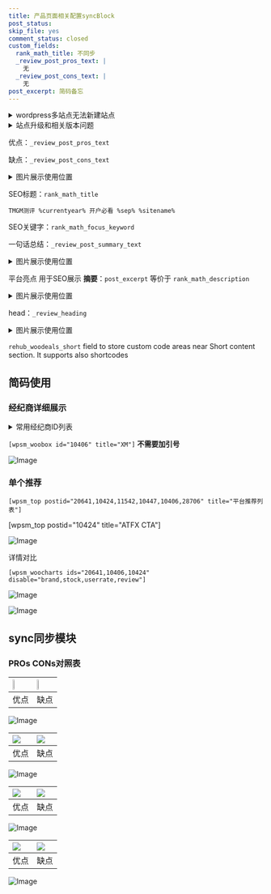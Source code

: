 ```yaml
---
title: 产品页面相关配置syncBlock
post_status: 
skip_file: yes
comment_status: closed
custom_fields:
  rank_math_title: 不同步
  _review_post_pros_text: |
    无
  _review_post_cons_text: |
    无
post_excerpt: 简码备忘
---
```

<details><summary>wordpress多站点无法新建站点</summary>

<li>和报错需要清理cookies一样的原因</li>
<li>wp-config.php里面<code>define( 'SUBDOMAIN_INSTALL', false );//子域名安装</code></li>
<li>新建子站点是用<code>define( 'SUBDOMAIN_INSTALL', true);//子域名安装</code> 完成以后，改成<code>false</code></li>
</details>

<details><summary>站点升级和相关版本问题</summary>

<p>wordpress：5.9.9
woocommerce：7.5.1
出现问题的地方：主题选项里面>><strong>Product layout >>compact style</strong></p>
<p>如何出现没有用过的字段 导致无法保存。先导出配置 然后进行修改，后面再次恢复即可。</p>
<p>出现部分字段无法显示时，需要返回默认布局后，对产品进行保存就好了。</p>
<p></p>
</details>

优点：`_review_post_pros_text`

缺点：`_review_post_cons_text`

<details><summary>图片展示使用位置</summary>

<img src="https://prod-files-secure.s3.us-west-2.amazonaws.com/39ed1227-6d7d-4570-be36-9ccd4a2c4241/f51d3d83-55d4-4bdf-9604-f37ec77ab556/Untitled.png?X-Amz-Algorithm=AWS4-HMAC-SHA256&X-Amz-Content-Sha256=UNSIGNED-PAYLOAD&X-Amz-Credential=ASIAZI2LB46626OGDQW7%2F20250820%2Fus-west-2%2Fs3%2Faws4_request&X-Amz-Date=20250820T105517Z&X-Amz-Expires=3600&X-Amz-Security-Token=IQoJb3JpZ2luX2VjEIr%2F%2F%2F%2F%2F%2F%2F%2F%2F%2FwEaCXVzLXdlc3QtMiJHMEUCIFFMqRhD2RCoeLJ09KE2HAARxShdRnPe9cJC9ShTWsdFAiEA6BThlNLYgvOneL9kiVR0rcCj5j63Q%2B7Kylz8JCKQJeAqiAQI0%2F%2F%2F%2F%2F%2F%2F%2F%2F%2F%2FARAAGgw2Mzc0MjMxODM4MDUiDMId2qc%2BG%2F%2BCIlWXZyrcA04XAGX4izwt6gSVtpAzmd3wZY743%2BnbldQiubugrN2ZF99vH2N3FNp3IcaSqlIZFSXdgZX1HJhVErXY%2FsfNLaty%2BGxz3uEKnKKrXxVzUCEMfMS7hXLZ4ncGRBv4GBpKoSoyKtmCXv%2FVZ2hKWdb%2BsNEqppgBHZrH3BCDyF9TNRRtaf06xk6TpeN82nEuoLerjtKrVtGjf3f7Zj2Feo3mnB%2FcynIES6rWhLDRFaqaHNSqkE2%2FgSyBVa6tYv52PjAKKQw1Sa3Jp%2FEnthQFUMvvnDu4JXNBiTqQfviiBkJ8OGrefc1UXtySRYSYVue5FnF%2Ff2cMv%2FZLJLXn%2FQQlVm%2FLTyY0E0JGOKCd8SF8UkvSY288P0pD4VtNEaJ7ke72F%2BQdr6pUVYiCptnJlorwlJdyLHDcHVCvt9lzdkUYLjcF4egQAY%2BnyPLgqe2pADS%2BGz36sHe8EwzF2pbjyu%2FNooKshkZWumOdiDVq4RJmFHJifPo6N6ueGzw%2FqZ5fIU9d3OLf75NAloWbYd2QrMois8Voitpzgd5QB%2BIwmrfY6wdHHQ6EtIKxJfzqnBm4vIbA21zGULG%2FkxM69nrGW2d9717qIpBYAOrRYuCCeni9QB%2FGdq7Q6uF4tK%2FFDTd6JQOZMKawlsUGOqUB3zwbfo%2BCiNlymZaTb88mPbyH3vJEtaV6XmG8UU7l1D2irKzZtBbqhj1eq1sMeIdcaKS8wgGDXw%2BeGSmVJoRxU%2FHlYcbK2PZchr4tr8TgrOzN%2BRM7m1ZcIqQe88CCrrwhs9lB5w%2BMCsUCDkkKqoCPENDOVMh1gi2zecXN0KgCQGoAhFQzlApesIF0smtaNj8SEn8CFVoUOg9IaE0sagM6yIYpoDxd&X-Amz-Signature=cc9d6035454fba11857bac26c0e814c160f83f4c9b31f962e88d49fd3d82d7fc&X-Amz-SignedHeaders=host&x-amz-checksum-mode=ENABLED&x-id=GetObject" alt="Image">
</details>

SEO标题：`rank_math_title`

`TMGM测评 %currentyear% 开户必看 %sep% %sitename%`

SEO关键字：`rank_math_focus_keyword`

一句话总结：`_review_post_summary_text`

<details><summary>图片展示使用位置</summary>

<img src="https://prod-files-secure.s3.us-west-2.amazonaws.com/39ed1227-6d7d-4570-be36-9ccd4a2c4241/4b96a922-296c-4f4e-8630-d1c870cbce01/Untitled.png?X-Amz-Algorithm=AWS4-HMAC-SHA256&X-Amz-Content-Sha256=UNSIGNED-PAYLOAD&X-Amz-Credential=ASIAZI2LB466VH7GU3J4%2F20250820%2Fus-west-2%2Fs3%2Faws4_request&X-Amz-Date=20250820T105518Z&X-Amz-Expires=3600&X-Amz-Security-Token=IQoJb3JpZ2luX2VjEIr%2F%2F%2F%2F%2F%2F%2F%2F%2F%2FwEaCXVzLXdlc3QtMiJHMEUCIQC9yXJIBUn5T%2BBaKl0F%2BPdoQHA3y1UcnH3JKTlE%2BxB53AIgF6xCb9qiLVrUn3hjipx8fUSh%2B6JiEYkpPOfINaQZVR4qiAQI0%2F%2F%2F%2F%2F%2F%2F%2F%2F%2F%2FARAAGgw2Mzc0MjMxODM4MDUiDM8jPFuvgfu5iVHpCircA8EPG0tPbUMwuKW2oJGzy3XT4iYrlzDuo5kLLcm71FNI3VlkxS315SEWfNDm96METYNI%2BAA%2Fn5iW19Kqf7bteqa9q0mTSu2MErFKe9pXPsKGxIPHADbc4OxCA9QSdsnXNGIH0oQV0FSPb6ot2ir%2BVzyW%2FDRLWfX8su1GSyGm38Qi8B1tHulkBWZeaHoVPBcyFeeUgF0OrtOKWX2FOZ49bVN3VizQFpNy4kpkK%2FDS1rQaYLsT%2BF1%2FGg5dHwDxy2apC2FAjI6c0RdiVuPaO%2BVGgbLGjU0ovyGyqJWGBlSBl20QfGXnXn%2F5y3Xy4ORHmqtum2ZKf9Q9etWiJhakwyyl8k7rkywIip54WzbBOi8cwmbWJLt6fJ3qJwK9jy2dXZFHB4BAqJ8VRWvDt8F1%2F%2FaaubDy6uDc9GOUXBHV6fo5aC%2BZ6qsccjvvJ2tuyFX%2FCEWC9uGAvumrIUO%2BnQk6TsUXQVWL9%2FfZ4Qrh7M9%2Fai7FGgsEODudmqGtHmP63hqT4tFVP5Jox0CE77SZ%2FbyH2r2jx6ic%2BrO52b7awliTbHpFUIGZgBk4lOlsMWqJO49r%2BEGhVTu%2Fb5CkrFzN9cajyrTInVYl2eULzoxJBJ3k3PSYa%2FCRw%2BU%2F2LizI7QeDyMAMJywlsUGOqUBrweSXXo9Q6OQp7daQI2aCaSJ0smfqzYnZI1yEzVlDO8JOnx5dWxKxYrpAQNJSp7fLTTnBw7S5VipR3yFnBa3%2FwaQ%2FvF1jpsk2%2ByDSWt2DoxsiRxFWsdCxH3q8qOUlOPhh3gs8hXhFJlIjlFmkDWCpzkO%2FkcXcl0nx6LwziB5WYZqrExX5C54%2Bq8hffEZ3RJREPMAM6%2Ftc8ar2lMheTT3xdbfn6uR&X-Amz-Signature=392aa1eb0cfe401bdfa0c206853ba662aff75e984f7cb540b8147af2eeb3821e&X-Amz-SignedHeaders=host&x-amz-checksum-mode=ENABLED&x-id=GetObject" alt="Image">
</details>

平台亮点 用于SEO展示 **摘要**：`post_excerpt`  等价于 `rank_math_description`

<details><summary>图片展示使用位置</summary>

<img src="https://prod-files-secure.s3.us-west-2.amazonaws.com/39ed1227-6d7d-4570-be36-9ccd4a2c4241/1ee11f63-b60a-4dfe-a7a7-d58ff23b5d88/Untitled.png?X-Amz-Algorithm=AWS4-HMAC-SHA256&X-Amz-Content-Sha256=UNSIGNED-PAYLOAD&X-Amz-Credential=ASIAZI2LB46672QF7DGT%2F20250820%2Fus-west-2%2Fs3%2Faws4_request&X-Amz-Date=20250820T105522Z&X-Amz-Expires=3600&X-Amz-Security-Token=IQoJb3JpZ2luX2VjEIr%2F%2F%2F%2F%2F%2F%2F%2F%2F%2FwEaCXVzLXdlc3QtMiJHMEUCIQDvlNJcQkpzVC1jerAYcYrN9mv14rkttCRfxpRVqpK9DgIgT9SDFNuZTHKzb8J5AFlLrGjBZ8SjXWkv2cyT09Mi6C4qiAQI0%2F%2F%2F%2F%2F%2F%2F%2F%2F%2F%2FARAAGgw2Mzc0MjMxODM4MDUiDAAnaUaE0rD8fPyCmyrcAwTtTlxVMSBPDoaH3qMn3avzYrPr2SCriYslX2N90g66lXhTI0Nq%2B8JbnlhyWhHoCt94meZp%2BT5mPD6rdOW2YdrHbq4ZYCm%2FmXzWGo5%2BKOv09e%2FMr33r20vnrIOM9TD1qTw63TXJyE0AahqE%2BEtC7RZhcwbXKyaCMJHhEcz%2BcJqyr%2BM4ia75Wd3lsVZ8cYgvKeFJ0kC2h2VRfer9RBboQANMw7iQ3QVuwX%2FY5xJ0SkMKTw8I8UPhZhGypvpZ10%2FdsjModb0BkPW63RFMstXGUyVUTHlpw68WvV9wlwOUU7Yi%2FCJqzHH91nUSagd2SUFGUbQSZYH6WtRQBRSiRbUIKmTRMZ3nBn%2FaWt1fvEs9D7W87EeZ3xPsHUfIMxHrMA5Z%2B%2BeIhw2CAz7op53tPlkVLsncE34c4UsZfHYe6lA0mEbhFgC0SXkwPh7Fme3h6xvL7I83lquS%2FEGniguTGxNPQqV2FiCHG6Jloip3V78KB2ej%2FhvxDv7TPQlpwYFZVo98COu%2BuS99g33ilijSLCKoPxmpiZerG5oGWiMSKKjCaMUheC8zoSw1pY%2FncOqfXU%2FtPLR%2B7NQ9e5PfCSvHKK4bR%2FlwAFCYXP67o8vd3KgMRzg%2BcaJYmWF1qT4U7eDNMK%2BwlsUGOqUBwwlVhesMSdkysq5Lj1z0cVhjECKfMkdLHhniQwHlTLFBd%2FiPTNbi%2FaxDpvfJJCT7E0uGgo4p8qQ%2FNuZ3wZPTo7%2BFB%2Bv8%2BEri4ICiAqoQOb3Ssuxrg0kMPCoRHxr0kJVS3twFeQoDu8hxEwkU95j3gYF2i6EY5zzDSyerQYMFkIfOG5cwviArdby48UWCWrvp9swsj70zmqckBUk6%2BjK4%2FQavLYee&X-Amz-Signature=420bbd2611fbf9dd154c6827a672b1f14f6055b0a0d894de01ae38feaba838b9&X-Amz-SignedHeaders=host&x-amz-checksum-mode=ENABLED&x-id=GetObject" alt="Image">
<img src="https://prod-files-secure.s3.us-west-2.amazonaws.com/39ed1227-6d7d-4570-be36-9ccd4a2c4241/ad4118b5-78d8-4fbe-801e-3b29b5d99c01/Untitled.png?X-Amz-Algorithm=AWS4-HMAC-SHA256&X-Amz-Content-Sha256=UNSIGNED-PAYLOAD&X-Amz-Credential=ASIAZI2LB46672QF7DGT%2F20250820%2Fus-west-2%2Fs3%2Faws4_request&X-Amz-Date=20250820T105522Z&X-Amz-Expires=3600&X-Amz-Security-Token=IQoJb3JpZ2luX2VjEIr%2F%2F%2F%2F%2F%2F%2F%2F%2F%2FwEaCXVzLXdlc3QtMiJHMEUCIQDvlNJcQkpzVC1jerAYcYrN9mv14rkttCRfxpRVqpK9DgIgT9SDFNuZTHKzb8J5AFlLrGjBZ8SjXWkv2cyT09Mi6C4qiAQI0%2F%2F%2F%2F%2F%2F%2F%2F%2F%2F%2FARAAGgw2Mzc0MjMxODM4MDUiDAAnaUaE0rD8fPyCmyrcAwTtTlxVMSBPDoaH3qMn3avzYrPr2SCriYslX2N90g66lXhTI0Nq%2B8JbnlhyWhHoCt94meZp%2BT5mPD6rdOW2YdrHbq4ZYCm%2FmXzWGo5%2BKOv09e%2FMr33r20vnrIOM9TD1qTw63TXJyE0AahqE%2BEtC7RZhcwbXKyaCMJHhEcz%2BcJqyr%2BM4ia75Wd3lsVZ8cYgvKeFJ0kC2h2VRfer9RBboQANMw7iQ3QVuwX%2FY5xJ0SkMKTw8I8UPhZhGypvpZ10%2FdsjModb0BkPW63RFMstXGUyVUTHlpw68WvV9wlwOUU7Yi%2FCJqzHH91nUSagd2SUFGUbQSZYH6WtRQBRSiRbUIKmTRMZ3nBn%2FaWt1fvEs9D7W87EeZ3xPsHUfIMxHrMA5Z%2B%2BeIhw2CAz7op53tPlkVLsncE34c4UsZfHYe6lA0mEbhFgC0SXkwPh7Fme3h6xvL7I83lquS%2FEGniguTGxNPQqV2FiCHG6Jloip3V78KB2ej%2FhvxDv7TPQlpwYFZVo98COu%2BuS99g33ilijSLCKoPxmpiZerG5oGWiMSKKjCaMUheC8zoSw1pY%2FncOqfXU%2FtPLR%2B7NQ9e5PfCSvHKK4bR%2FlwAFCYXP67o8vd3KgMRzg%2BcaJYmWF1qT4U7eDNMK%2BwlsUGOqUBwwlVhesMSdkysq5Lj1z0cVhjECKfMkdLHhniQwHlTLFBd%2FiPTNbi%2FaxDpvfJJCT7E0uGgo4p8qQ%2FNuZ3wZPTo7%2BFB%2Bv8%2BEri4ICiAqoQOb3Ssuxrg0kMPCoRHxr0kJVS3twFeQoDu8hxEwkU95j3gYF2i6EY5zzDSyerQYMFkIfOG5cwviArdby48UWCWrvp9swsj70zmqckBUk6%2BjK4%2FQavLYee&X-Amz-Signature=0c5562cf7a32470ea58bb8f6fcd8504c1bb27d01176e4609c22f8d85839bf5f3&X-Amz-SignedHeaders=host&x-amz-checksum-mode=ENABLED&x-id=GetObject" alt="Image">
<img src="https://prod-files-secure.s3.us-west-2.amazonaws.com/39ed1227-6d7d-4570-be36-9ccd4a2c4241/a38cf7c9-a79c-4b64-9e94-13589fe0758b/Untitled.png?X-Amz-Algorithm=AWS4-HMAC-SHA256&X-Amz-Content-Sha256=UNSIGNED-PAYLOAD&X-Amz-Credential=ASIAZI2LB46672QF7DGT%2F20250820%2Fus-west-2%2Fs3%2Faws4_request&X-Amz-Date=20250820T105522Z&X-Amz-Expires=3600&X-Amz-Security-Token=IQoJb3JpZ2luX2VjEIr%2F%2F%2F%2F%2F%2F%2F%2F%2F%2FwEaCXVzLXdlc3QtMiJHMEUCIQDvlNJcQkpzVC1jerAYcYrN9mv14rkttCRfxpRVqpK9DgIgT9SDFNuZTHKzb8J5AFlLrGjBZ8SjXWkv2cyT09Mi6C4qiAQI0%2F%2F%2F%2F%2F%2F%2F%2F%2F%2F%2FARAAGgw2Mzc0MjMxODM4MDUiDAAnaUaE0rD8fPyCmyrcAwTtTlxVMSBPDoaH3qMn3avzYrPr2SCriYslX2N90g66lXhTI0Nq%2B8JbnlhyWhHoCt94meZp%2BT5mPD6rdOW2YdrHbq4ZYCm%2FmXzWGo5%2BKOv09e%2FMr33r20vnrIOM9TD1qTw63TXJyE0AahqE%2BEtC7RZhcwbXKyaCMJHhEcz%2BcJqyr%2BM4ia75Wd3lsVZ8cYgvKeFJ0kC2h2VRfer9RBboQANMw7iQ3QVuwX%2FY5xJ0SkMKTw8I8UPhZhGypvpZ10%2FdsjModb0BkPW63RFMstXGUyVUTHlpw68WvV9wlwOUU7Yi%2FCJqzHH91nUSagd2SUFGUbQSZYH6WtRQBRSiRbUIKmTRMZ3nBn%2FaWt1fvEs9D7W87EeZ3xPsHUfIMxHrMA5Z%2B%2BeIhw2CAz7op53tPlkVLsncE34c4UsZfHYe6lA0mEbhFgC0SXkwPh7Fme3h6xvL7I83lquS%2FEGniguTGxNPQqV2FiCHG6Jloip3V78KB2ej%2FhvxDv7TPQlpwYFZVo98COu%2BuS99g33ilijSLCKoPxmpiZerG5oGWiMSKKjCaMUheC8zoSw1pY%2FncOqfXU%2FtPLR%2B7NQ9e5PfCSvHKK4bR%2FlwAFCYXP67o8vd3KgMRzg%2BcaJYmWF1qT4U7eDNMK%2BwlsUGOqUBwwlVhesMSdkysq5Lj1z0cVhjECKfMkdLHhniQwHlTLFBd%2FiPTNbi%2FaxDpvfJJCT7E0uGgo4p8qQ%2FNuZ3wZPTo7%2BFB%2Bv8%2BEri4ICiAqoQOb3Ssuxrg0kMPCoRHxr0kJVS3twFeQoDu8hxEwkU95j3gYF2i6EY5zzDSyerQYMFkIfOG5cwviArdby48UWCWrvp9swsj70zmqckBUk6%2BjK4%2FQavLYee&X-Amz-Signature=365f4350e38284fd32e8e10dbc5b047a2495627e05741093d14919cc1f78be58&X-Amz-SignedHeaders=host&x-amz-checksum-mode=ENABLED&x-id=GetObject" alt="Image">
<img src="https://prod-files-secure.s3.us-west-2.amazonaws.com/39ed1227-6d7d-4570-be36-9ccd4a2c4241/7da6fc1e-d2ac-42ae-8c75-cb5749aa18f6/Untitled.png?X-Amz-Algorithm=AWS4-HMAC-SHA256&X-Amz-Content-Sha256=UNSIGNED-PAYLOAD&X-Amz-Credential=ASIAZI2LB46672QF7DGT%2F20250820%2Fus-west-2%2Fs3%2Faws4_request&X-Amz-Date=20250820T105522Z&X-Amz-Expires=3600&X-Amz-Security-Token=IQoJb3JpZ2luX2VjEIr%2F%2F%2F%2F%2F%2F%2F%2F%2F%2FwEaCXVzLXdlc3QtMiJHMEUCIQDvlNJcQkpzVC1jerAYcYrN9mv14rkttCRfxpRVqpK9DgIgT9SDFNuZTHKzb8J5AFlLrGjBZ8SjXWkv2cyT09Mi6C4qiAQI0%2F%2F%2F%2F%2F%2F%2F%2F%2F%2F%2FARAAGgw2Mzc0MjMxODM4MDUiDAAnaUaE0rD8fPyCmyrcAwTtTlxVMSBPDoaH3qMn3avzYrPr2SCriYslX2N90g66lXhTI0Nq%2B8JbnlhyWhHoCt94meZp%2BT5mPD6rdOW2YdrHbq4ZYCm%2FmXzWGo5%2BKOv09e%2FMr33r20vnrIOM9TD1qTw63TXJyE0AahqE%2BEtC7RZhcwbXKyaCMJHhEcz%2BcJqyr%2BM4ia75Wd3lsVZ8cYgvKeFJ0kC2h2VRfer9RBboQANMw7iQ3QVuwX%2FY5xJ0SkMKTw8I8UPhZhGypvpZ10%2FdsjModb0BkPW63RFMstXGUyVUTHlpw68WvV9wlwOUU7Yi%2FCJqzHH91nUSagd2SUFGUbQSZYH6WtRQBRSiRbUIKmTRMZ3nBn%2FaWt1fvEs9D7W87EeZ3xPsHUfIMxHrMA5Z%2B%2BeIhw2CAz7op53tPlkVLsncE34c4UsZfHYe6lA0mEbhFgC0SXkwPh7Fme3h6xvL7I83lquS%2FEGniguTGxNPQqV2FiCHG6Jloip3V78KB2ej%2FhvxDv7TPQlpwYFZVo98COu%2BuS99g33ilijSLCKoPxmpiZerG5oGWiMSKKjCaMUheC8zoSw1pY%2FncOqfXU%2FtPLR%2B7NQ9e5PfCSvHKK4bR%2FlwAFCYXP67o8vd3KgMRzg%2BcaJYmWF1qT4U7eDNMK%2BwlsUGOqUBwwlVhesMSdkysq5Lj1z0cVhjECKfMkdLHhniQwHlTLFBd%2FiPTNbi%2FaxDpvfJJCT7E0uGgo4p8qQ%2FNuZ3wZPTo7%2BFB%2Bv8%2BEri4ICiAqoQOb3Ssuxrg0kMPCoRHxr0kJVS3twFeQoDu8hxEwkU95j3gYF2i6EY5zzDSyerQYMFkIfOG5cwviArdby48UWCWrvp9swsj70zmqckBUk6%2BjK4%2FQavLYee&X-Amz-Signature=db01b7fe650bb754c8a6b258065d6dfa099c7c977db79bd2efc0dd5df31b4c1d&X-Amz-SignedHeaders=host&x-amz-checksum-mode=ENABLED&x-id=GetObject" alt="Image">
<img src="https://prod-files-secure.s3.us-west-2.amazonaws.com/39ed1227-6d7d-4570-be36-9ccd4a2c4241/7e97f40a-eaee-47f5-b2f9-475f96808fa7/Untitled.png?X-Amz-Algorithm=AWS4-HMAC-SHA256&X-Amz-Content-Sha256=UNSIGNED-PAYLOAD&X-Amz-Credential=ASIAZI2LB46672QF7DGT%2F20250820%2Fus-west-2%2Fs3%2Faws4_request&X-Amz-Date=20250820T105522Z&X-Amz-Expires=3600&X-Amz-Security-Token=IQoJb3JpZ2luX2VjEIr%2F%2F%2F%2F%2F%2F%2F%2F%2F%2FwEaCXVzLXdlc3QtMiJHMEUCIQDvlNJcQkpzVC1jerAYcYrN9mv14rkttCRfxpRVqpK9DgIgT9SDFNuZTHKzb8J5AFlLrGjBZ8SjXWkv2cyT09Mi6C4qiAQI0%2F%2F%2F%2F%2F%2F%2F%2F%2F%2F%2FARAAGgw2Mzc0MjMxODM4MDUiDAAnaUaE0rD8fPyCmyrcAwTtTlxVMSBPDoaH3qMn3avzYrPr2SCriYslX2N90g66lXhTI0Nq%2B8JbnlhyWhHoCt94meZp%2BT5mPD6rdOW2YdrHbq4ZYCm%2FmXzWGo5%2BKOv09e%2FMr33r20vnrIOM9TD1qTw63TXJyE0AahqE%2BEtC7RZhcwbXKyaCMJHhEcz%2BcJqyr%2BM4ia75Wd3lsVZ8cYgvKeFJ0kC2h2VRfer9RBboQANMw7iQ3QVuwX%2FY5xJ0SkMKTw8I8UPhZhGypvpZ10%2FdsjModb0BkPW63RFMstXGUyVUTHlpw68WvV9wlwOUU7Yi%2FCJqzHH91nUSagd2SUFGUbQSZYH6WtRQBRSiRbUIKmTRMZ3nBn%2FaWt1fvEs9D7W87EeZ3xPsHUfIMxHrMA5Z%2B%2BeIhw2CAz7op53tPlkVLsncE34c4UsZfHYe6lA0mEbhFgC0SXkwPh7Fme3h6xvL7I83lquS%2FEGniguTGxNPQqV2FiCHG6Jloip3V78KB2ej%2FhvxDv7TPQlpwYFZVo98COu%2BuS99g33ilijSLCKoPxmpiZerG5oGWiMSKKjCaMUheC8zoSw1pY%2FncOqfXU%2FtPLR%2B7NQ9e5PfCSvHKK4bR%2FlwAFCYXP67o8vd3KgMRzg%2BcaJYmWF1qT4U7eDNMK%2BwlsUGOqUBwwlVhesMSdkysq5Lj1z0cVhjECKfMkdLHhniQwHlTLFBd%2FiPTNbi%2FaxDpvfJJCT7E0uGgo4p8qQ%2FNuZ3wZPTo7%2BFB%2Bv8%2BEri4ICiAqoQOb3Ssuxrg0kMPCoRHxr0kJVS3twFeQoDu8hxEwkU95j3gYF2i6EY5zzDSyerQYMFkIfOG5cwviArdby48UWCWrvp9swsj70zmqckBUk6%2BjK4%2FQavLYee&X-Amz-Signature=4b40962bca72cac79e2ebba1fc060bcce07db5aac7405a8f7a57c3413507b030&X-Amz-SignedHeaders=host&x-amz-checksum-mode=ENABLED&x-id=GetObject" alt="Image">
</details>

head：`_review_heading`

<details><summary>图片展示使用位置</summary>

<img src="https://prod-files-secure.s3.us-west-2.amazonaws.com/39ed1227-6d7d-4570-be36-9ccd4a2c4241/3a4650ad-9887-415c-889a-edd51fa54f27/Untitled.png?X-Amz-Algorithm=AWS4-HMAC-SHA256&X-Amz-Content-Sha256=UNSIGNED-PAYLOAD&X-Amz-Credential=ASIAZI2LB466WT5LXVCK%2F20250820%2Fus-west-2%2Fs3%2Faws4_request&X-Amz-Date=20250820T105522Z&X-Amz-Expires=3600&X-Amz-Security-Token=IQoJb3JpZ2luX2VjEIr%2F%2F%2F%2F%2F%2F%2F%2F%2F%2FwEaCXVzLXdlc3QtMiJHMEUCIHnmfrc1Pr%2Fu%2FFa%2F5iLztF3WNaYUjaaoB2R0lwVRnHreAiEAzXcAXGrqkDgO44qxXaAXxNsWX0MthGaP3QL6%2BU1giFAqiAQI0%2F%2F%2F%2F%2F%2F%2F%2F%2F%2F%2FARAAGgw2Mzc0MjMxODM4MDUiDDwCzd%2FCdBHDLeTq7CrcA41t%2FLx32Orzdsja8ZiYDK5Ah3u%2BET5Us9bD5foCud1IB%2BtaWvvYplvwZx0HqUzzfAomXlVimh6CU9846TsBp7ZsLHQBJ67kLolhX%2Bj6R5GxchpjkZc%2FrH1EtAbhNql9obWVG9vwZ4B0Kj%2FH0L3XZNbnlf1lEV8dhQv%2BHTQB54duv41xJgiN2VudRGnIWfiZeAMCbg2rFxTvEiFGeNFlh84l%2FesBp1eTOls054ftaa%2B%2F6qXtQZi0sOG3%2BZRlJv33zyNVSNImfvHdl9OfwwgfdzYshYmBsqtUzaCl%2FJewx9mIfFG%2FJkvIvldHEB6R7eEcTCjmP4sIsKWPHuSoXQGDkISBUGWcWwF%2BaHt7L5SlEzGEacf5AnsABLiRRBmbzpVeDZzDRaBwOv%2BauEW1uoMSUDy83mMHEsfXqAzv68%2B%2B%2Fm2Sz9mhtiNp5RzEhpIJWvhoq9gckEGk9AaSC0TScl0Z8DVand5FQKEuFzl8lsLBZyOTTFLQeeMc%2FceT18XWQFsLMrLEJPpVRrxiAM7uuBx53v01l3yEGC1TllpXAauPjes%2F%2FdRnXs71B8MeXujlE2oIGtEgbAhLOX2pIkdMSzSRxXjBNQ6cEaj7qpcn7LourDDpVY8Pww1mbfoh%2BouYMLSwlsUGOqUBwXiPlk6pxaO5tu2Rn%2FmXbc%2F3duX2pu%2B1rbT38JshXuhIv9fGoX50VKJcvSAQ3EtSfh2BO9ks%2BA5MaAcpJEntffzIO%2BTxGM8RsY%2BqK0%2Bhh8VYzQNqON9nuI7HymvWgiZlHEI8I3pnybqaHeMx%2FmOkdxHlS7Ty3%2B6ZdzHJm%2FdbwQS0mYDy2oYd0CY8IlmluDwGxueuFhDrP1X5HUKA%2BQSWAokl60Fp&X-Amz-Signature=7f57ab849dc269b6046bd6ccc75e31f5f72db41439e79d93332614ce6c9a9fbd&X-Amz-SignedHeaders=host&x-amz-checksum-mode=ENABLED&x-id=GetObject" alt="Image">
</details>

`rehub_woodeals_short`	field to store custom code areas near Short content section. It supports also shortcodes



## 简码使用

### 经纪商详细展示

<details><summary>常用经纪商ID列表</summary>

<pre><code class="php">嘉盛 ===> 20641  [wpsm_woobox id="20641" title="嘉盛"]
易信easymarkets ===> 11542  [wpsm_woobox id="11542" title="易信easymarkets"]
ATFX外汇 ===> 10424  [wpsm_woobox id="10424" title="ATFX"]
XM ===> 10406  [wpsm_woobox id="10406" title="XM"]
TMGM ===> 29622  [wpsm_woobox id="29622" title="TMGM"]
HYCM ===> 10447  [wpsm_woobox id="10447" title="HYCM"]
fpmarkets澳福外汇 ===> 20639  [wpsm_woobox id="20639" title="fpmarkets澳福外汇"]</code></pre>
</details>

`[wpsm_woobox id="10406" title="XM"]` **不需要加引号**

![Image](https://prod-files-secure.s3.us-west-2.amazonaws.com/39ed1227-6d7d-4570-be36-9ccd4a2c4241/4f898f9d-0fa7-4e43-acd3-ac6bc7be575a/Untitled.png?X-Amz-Algorithm=AWS4-HMAC-SHA256&X-Amz-Content-Sha256=UNSIGNED-PAYLOAD&X-Amz-Credential=ASIAZI2LB466WPWAJYYR%2F20250820%2Fus-west-2%2Fs3%2Faws4_request&X-Amz-Date=20250820T105516Z&X-Amz-Expires=3600&X-Amz-Security-Token=IQoJb3JpZ2luX2VjEIr%2F%2F%2F%2F%2F%2F%2F%2F%2F%2FwEaCXVzLXdlc3QtMiJHMEUCIQDluJ8vf%2F9BDzchr%2FnrTZ2aoUykTW1MB9PbLyjgnDWNswIgF7JOahaISCPlmmPrcTSDV%2BAeoaVugWkyvv4EJO70YIoqiAQI0%2F%2F%2F%2F%2F%2F%2F%2F%2F%2F%2FARAAGgw2Mzc0MjMxODM4MDUiDPQlqvkvk2%2FJl0gM0yrcA644ZsdGF0KM3d2WM9sVCXMTJXQAwuJq0Aa2YsUlMd6wL%2BcePNEkQ38mlgrnUksEoqKrX7joSCrJKuQCASgQ%2BD9%2BbS8%2BYusUu8HL3UwmlmH43bb%2B5GFHCo9WVEVy39v9mIeobAPkM1ORGvw7d503B68s3phfIvgkfu3yvyVd3%2B2bn6biK%2F4ZLtARaOlvwC2TqP5Lt8Q7PIae1zgMWar3OSD4QkDWi4SWd2hEFUdw05alQFGR%2BDrCh4KuyAiIdfIWx%2Bdp22DyJonm079fINRlu6Urfcg1355In7DJZZvhygHeynlA7r7O9vbZKQ7N1CpXE3mJvmgpOrvHpBAnOJPo5cDf%2BvWDZwYFa0DBIBWDV8ozxBjWs19%2Fd3HXP6OHp69SGmQcerJbu5S%2BvkISy16M8bJ7MN4Cg2CmskZ0Zan8Ud88gbeRjeuQboEtgwRzTTiIJ6wkFPPTbwXSsfiAxN2s6O51tYpDnSqY9NJ0LKcksCoExzGTP4K4oZK1mb423VKnwpwbS2r1t7D5hWMb54g12TlCh4rOefNHlmbYH2exPzEGNChOs2n8Z1N1qbb60T1yeLgsbGUCzFeoxOMrd65wW%2F%2BTr%2B2phlRWJjYmyvNKetW80mYp85u5zOS2OcZ3MIWwlsUGOqUBtPRmQ1rNaugKPoYwqOD2VEduiRy1KBc6lbvTBFiyNrIygdIBva08HKJMHqawZjbE42amIqhV3RuDPndgOSnnHZgbEdY163Ym44pqpGuI6Ii7l3DRKPyTtuS9ovLKbzkferoaR7UHVqw9VbmwQqVB0ptcHq%2FboodBMNswhVmRDZjTG5aQ%2B7q67S6LCFHKG%2BKqzNy6MzB1JH%2FoyCjxK9H5OBQR0l1t&X-Amz-Signature=de26f5ddb1a95fb383bbde562baafaa92df346b2061cd4d398a00e56f29edf45&X-Amz-SignedHeaders=host&x-amz-checksum-mode=ENABLED&x-id=GetObject)

### 单个推荐
`[wpsm_top postid="20641,10424,11542,10447,10406,28706" title="平台推荐列表"]`

[wpsm_top postid="10424" title="ATFX CTA"]

![Image](https://prod-files-secure.s3.us-west-2.amazonaws.com/39ed1227-6d7d-4570-be36-9ccd4a2c4241/5ac620dc-51a8-48b6-b55d-91f47299193c/Untitled.png?X-Amz-Algorithm=AWS4-HMAC-SHA256&X-Amz-Content-Sha256=UNSIGNED-PAYLOAD&X-Amz-Credential=ASIAZI2LB466WPWAJYYR%2F20250820%2Fus-west-2%2Fs3%2Faws4_request&X-Amz-Date=20250820T105516Z&X-Amz-Expires=3600&X-Amz-Security-Token=IQoJb3JpZ2luX2VjEIr%2F%2F%2F%2F%2F%2F%2F%2F%2F%2FwEaCXVzLXdlc3QtMiJHMEUCIQDluJ8vf%2F9BDzchr%2FnrTZ2aoUykTW1MB9PbLyjgnDWNswIgF7JOahaISCPlmmPrcTSDV%2BAeoaVugWkyvv4EJO70YIoqiAQI0%2F%2F%2F%2F%2F%2F%2F%2F%2F%2F%2FARAAGgw2Mzc0MjMxODM4MDUiDPQlqvkvk2%2FJl0gM0yrcA644ZsdGF0KM3d2WM9sVCXMTJXQAwuJq0Aa2YsUlMd6wL%2BcePNEkQ38mlgrnUksEoqKrX7joSCrJKuQCASgQ%2BD9%2BbS8%2BYusUu8HL3UwmlmH43bb%2B5GFHCo9WVEVy39v9mIeobAPkM1ORGvw7d503B68s3phfIvgkfu3yvyVd3%2B2bn6biK%2F4ZLtARaOlvwC2TqP5Lt8Q7PIae1zgMWar3OSD4QkDWi4SWd2hEFUdw05alQFGR%2BDrCh4KuyAiIdfIWx%2Bdp22DyJonm079fINRlu6Urfcg1355In7DJZZvhygHeynlA7r7O9vbZKQ7N1CpXE3mJvmgpOrvHpBAnOJPo5cDf%2BvWDZwYFa0DBIBWDV8ozxBjWs19%2Fd3HXP6OHp69SGmQcerJbu5S%2BvkISy16M8bJ7MN4Cg2CmskZ0Zan8Ud88gbeRjeuQboEtgwRzTTiIJ6wkFPPTbwXSsfiAxN2s6O51tYpDnSqY9NJ0LKcksCoExzGTP4K4oZK1mb423VKnwpwbS2r1t7D5hWMb54g12TlCh4rOefNHlmbYH2exPzEGNChOs2n8Z1N1qbb60T1yeLgsbGUCzFeoxOMrd65wW%2F%2BTr%2B2phlRWJjYmyvNKetW80mYp85u5zOS2OcZ3MIWwlsUGOqUBtPRmQ1rNaugKPoYwqOD2VEduiRy1KBc6lbvTBFiyNrIygdIBva08HKJMHqawZjbE42amIqhV3RuDPndgOSnnHZgbEdY163Ym44pqpGuI6Ii7l3DRKPyTtuS9ovLKbzkferoaR7UHVqw9VbmwQqVB0ptcHq%2FboodBMNswhVmRDZjTG5aQ%2B7q67S6LCFHKG%2BKqzNy6MzB1JH%2FoyCjxK9H5OBQR0l1t&X-Amz-Signature=091b2a88c7ce96650ddda0bc37ad9ebdbfaaad5efc53871371fd29beefc6a0d2&X-Amz-SignedHeaders=host&x-amz-checksum-mode=ENABLED&x-id=GetObject)

详情对比

`[wpsm_woocharts ids="20641,10406,10424" disable="brand,stock,userrate,review"]`

![Image](https://prod-files-secure.s3.us-west-2.amazonaws.com/39ed1227-6d7d-4570-be36-9ccd4a2c4241/bf3ba45f-b9f3-4295-8aef-b4a495fd25f4/Untitled.png?X-Amz-Algorithm=AWS4-HMAC-SHA256&X-Amz-Content-Sha256=UNSIGNED-PAYLOAD&X-Amz-Credential=ASIAZI2LB466WPWAJYYR%2F20250820%2Fus-west-2%2Fs3%2Faws4_request&X-Amz-Date=20250820T105516Z&X-Amz-Expires=3600&X-Amz-Security-Token=IQoJb3JpZ2luX2VjEIr%2F%2F%2F%2F%2F%2F%2F%2F%2F%2FwEaCXVzLXdlc3QtMiJHMEUCIQDluJ8vf%2F9BDzchr%2FnrTZ2aoUykTW1MB9PbLyjgnDWNswIgF7JOahaISCPlmmPrcTSDV%2BAeoaVugWkyvv4EJO70YIoqiAQI0%2F%2F%2F%2F%2F%2F%2F%2F%2F%2F%2FARAAGgw2Mzc0MjMxODM4MDUiDPQlqvkvk2%2FJl0gM0yrcA644ZsdGF0KM3d2WM9sVCXMTJXQAwuJq0Aa2YsUlMd6wL%2BcePNEkQ38mlgrnUksEoqKrX7joSCrJKuQCASgQ%2BD9%2BbS8%2BYusUu8HL3UwmlmH43bb%2B5GFHCo9WVEVy39v9mIeobAPkM1ORGvw7d503B68s3phfIvgkfu3yvyVd3%2B2bn6biK%2F4ZLtARaOlvwC2TqP5Lt8Q7PIae1zgMWar3OSD4QkDWi4SWd2hEFUdw05alQFGR%2BDrCh4KuyAiIdfIWx%2Bdp22DyJonm079fINRlu6Urfcg1355In7DJZZvhygHeynlA7r7O9vbZKQ7N1CpXE3mJvmgpOrvHpBAnOJPo5cDf%2BvWDZwYFa0DBIBWDV8ozxBjWs19%2Fd3HXP6OHp69SGmQcerJbu5S%2BvkISy16M8bJ7MN4Cg2CmskZ0Zan8Ud88gbeRjeuQboEtgwRzTTiIJ6wkFPPTbwXSsfiAxN2s6O51tYpDnSqY9NJ0LKcksCoExzGTP4K4oZK1mb423VKnwpwbS2r1t7D5hWMb54g12TlCh4rOefNHlmbYH2exPzEGNChOs2n8Z1N1qbb60T1yeLgsbGUCzFeoxOMrd65wW%2F%2BTr%2B2phlRWJjYmyvNKetW80mYp85u5zOS2OcZ3MIWwlsUGOqUBtPRmQ1rNaugKPoYwqOD2VEduiRy1KBc6lbvTBFiyNrIygdIBva08HKJMHqawZjbE42amIqhV3RuDPndgOSnnHZgbEdY163Ym44pqpGuI6Ii7l3DRKPyTtuS9ovLKbzkferoaR7UHVqw9VbmwQqVB0ptcHq%2FboodBMNswhVmRDZjTG5aQ%2B7q67S6LCFHKG%2BKqzNy6MzB1JH%2FoyCjxK9H5OBQR0l1t&X-Amz-Signature=e2b9c5efefa772921c429cf14d38b5791bfb0c1424789ddb24642f07362bcbe9&X-Amz-SignedHeaders=host&x-amz-checksum-mode=ENABLED&x-id=GetObject)

![Image](https://prod-files-secure.s3.us-west-2.amazonaws.com/39ed1227-6d7d-4570-be36-9ccd4a2c4241/30bc56ef-f383-4b48-9768-2ebc9e436ec0/Untitled.png?X-Amz-Algorithm=AWS4-HMAC-SHA256&X-Amz-Content-Sha256=UNSIGNED-PAYLOAD&X-Amz-Credential=ASIAZI2LB466WPWAJYYR%2F20250820%2Fus-west-2%2Fs3%2Faws4_request&X-Amz-Date=20250820T105516Z&X-Amz-Expires=3600&X-Amz-Security-Token=IQoJb3JpZ2luX2VjEIr%2F%2F%2F%2F%2F%2F%2F%2F%2F%2FwEaCXVzLXdlc3QtMiJHMEUCIQDluJ8vf%2F9BDzchr%2FnrTZ2aoUykTW1MB9PbLyjgnDWNswIgF7JOahaISCPlmmPrcTSDV%2BAeoaVugWkyvv4EJO70YIoqiAQI0%2F%2F%2F%2F%2F%2F%2F%2F%2F%2F%2FARAAGgw2Mzc0MjMxODM4MDUiDPQlqvkvk2%2FJl0gM0yrcA644ZsdGF0KM3d2WM9sVCXMTJXQAwuJq0Aa2YsUlMd6wL%2BcePNEkQ38mlgrnUksEoqKrX7joSCrJKuQCASgQ%2BD9%2BbS8%2BYusUu8HL3UwmlmH43bb%2B5GFHCo9WVEVy39v9mIeobAPkM1ORGvw7d503B68s3phfIvgkfu3yvyVd3%2B2bn6biK%2F4ZLtARaOlvwC2TqP5Lt8Q7PIae1zgMWar3OSD4QkDWi4SWd2hEFUdw05alQFGR%2BDrCh4KuyAiIdfIWx%2Bdp22DyJonm079fINRlu6Urfcg1355In7DJZZvhygHeynlA7r7O9vbZKQ7N1CpXE3mJvmgpOrvHpBAnOJPo5cDf%2BvWDZwYFa0DBIBWDV8ozxBjWs19%2Fd3HXP6OHp69SGmQcerJbu5S%2BvkISy16M8bJ7MN4Cg2CmskZ0Zan8Ud88gbeRjeuQboEtgwRzTTiIJ6wkFPPTbwXSsfiAxN2s6O51tYpDnSqY9NJ0LKcksCoExzGTP4K4oZK1mb423VKnwpwbS2r1t7D5hWMb54g12TlCh4rOefNHlmbYH2exPzEGNChOs2n8Z1N1qbb60T1yeLgsbGUCzFeoxOMrd65wW%2F%2BTr%2B2phlRWJjYmyvNKetW80mYp85u5zOS2OcZ3MIWwlsUGOqUBtPRmQ1rNaugKPoYwqOD2VEduiRy1KBc6lbvTBFiyNrIygdIBva08HKJMHqawZjbE42amIqhV3RuDPndgOSnnHZgbEdY163Ym44pqpGuI6Ii7l3DRKPyTtuS9ovLKbzkferoaR7UHVqw9VbmwQqVB0ptcHq%2FboodBMNswhVmRDZjTG5aQ%2B7q67S6LCFHKG%2BKqzNy6MzB1JH%2FoyCjxK9H5OBQR0l1t&X-Amz-Signature=c62bcf49cbd46dc3fb332879f0b1bcd528423b58ba6774f8848c88734c1bd658&X-Amz-SignedHeaders=host&x-amz-checksum-mode=ENABLED&x-id=GetObject)

## sync同步模块

### PROs CONs对照表

| <img src="https://cdn.ifttt.fun/gh/jarlin8/OSS@main/icons/customize/pros.svg" height="auto" width="37.3%"> | <img src="https://cdn.ifttt.fun/gh/jarlin8/OSS@main/icons/customize/cons.svg" height="auto" width="28.8%"> |
| :--- | :--- |
| 优点 | 缺点 |

![Image](https://prod-files-secure.s3.us-west-2.amazonaws.com/39ed1227-6d7d-4570-be36-9ccd4a2c4241/8742b755-dfb5-4004-9a5f-d6e561664bd8/Untitled.png?X-Amz-Algorithm=AWS4-HMAC-SHA256&X-Amz-Content-Sha256=UNSIGNED-PAYLOAD&X-Amz-Credential=ASIAZI2LB466WPWAJYYR%2F20250820%2Fus-west-2%2Fs3%2Faws4_request&X-Amz-Date=20250820T105516Z&X-Amz-Expires=3600&X-Amz-Security-Token=IQoJb3JpZ2luX2VjEIr%2F%2F%2F%2F%2F%2F%2F%2F%2F%2FwEaCXVzLXdlc3QtMiJHMEUCIQDluJ8vf%2F9BDzchr%2FnrTZ2aoUykTW1MB9PbLyjgnDWNswIgF7JOahaISCPlmmPrcTSDV%2BAeoaVugWkyvv4EJO70YIoqiAQI0%2F%2F%2F%2F%2F%2F%2F%2F%2F%2F%2FARAAGgw2Mzc0MjMxODM4MDUiDPQlqvkvk2%2FJl0gM0yrcA644ZsdGF0KM3d2WM9sVCXMTJXQAwuJq0Aa2YsUlMd6wL%2BcePNEkQ38mlgrnUksEoqKrX7joSCrJKuQCASgQ%2BD9%2BbS8%2BYusUu8HL3UwmlmH43bb%2B5GFHCo9WVEVy39v9mIeobAPkM1ORGvw7d503B68s3phfIvgkfu3yvyVd3%2B2bn6biK%2F4ZLtARaOlvwC2TqP5Lt8Q7PIae1zgMWar3OSD4QkDWi4SWd2hEFUdw05alQFGR%2BDrCh4KuyAiIdfIWx%2Bdp22DyJonm079fINRlu6Urfcg1355In7DJZZvhygHeynlA7r7O9vbZKQ7N1CpXE3mJvmgpOrvHpBAnOJPo5cDf%2BvWDZwYFa0DBIBWDV8ozxBjWs19%2Fd3HXP6OHp69SGmQcerJbu5S%2BvkISy16M8bJ7MN4Cg2CmskZ0Zan8Ud88gbeRjeuQboEtgwRzTTiIJ6wkFPPTbwXSsfiAxN2s6O51tYpDnSqY9NJ0LKcksCoExzGTP4K4oZK1mb423VKnwpwbS2r1t7D5hWMb54g12TlCh4rOefNHlmbYH2exPzEGNChOs2n8Z1N1qbb60T1yeLgsbGUCzFeoxOMrd65wW%2F%2BTr%2B2phlRWJjYmyvNKetW80mYp85u5zOS2OcZ3MIWwlsUGOqUBtPRmQ1rNaugKPoYwqOD2VEduiRy1KBc6lbvTBFiyNrIygdIBva08HKJMHqawZjbE42amIqhV3RuDPndgOSnnHZgbEdY163Ym44pqpGuI6Ii7l3DRKPyTtuS9ovLKbzkferoaR7UHVqw9VbmwQqVB0ptcHq%2FboodBMNswhVmRDZjTG5aQ%2B7q67S6LCFHKG%2BKqzNy6MzB1JH%2FoyCjxK9H5OBQR0l1t&X-Amz-Signature=9834b95bd5f7ed42ac316949f933a34157c55928dfa99a62ee6cacbf29f3f5a1&X-Amz-SignedHeaders=host&x-amz-checksum-mode=ENABLED&x-id=GetObject)

| <img src="https://cdn.ifttt.fun/gh/jarlin8/OSS@main/icons/customize/pros1.svg" height="auto"> | <img src="https://cdn.ifttt.fun/gh/jarlin8/OSS@main/icons/customize/cons1.svg" height="auto"> |
| :--- | :--- |
| 优点 | 缺点 |

![Image](https://prod-files-secure.s3.us-west-2.amazonaws.com/39ed1227-6d7d-4570-be36-9ccd4a2c4241/806358f8-c9c4-4e17-bb35-c6c76a5397a5/Untitled.png?X-Amz-Algorithm=AWS4-HMAC-SHA256&X-Amz-Content-Sha256=UNSIGNED-PAYLOAD&X-Amz-Credential=ASIAZI2LB466WPWAJYYR%2F20250820%2Fus-west-2%2Fs3%2Faws4_request&X-Amz-Date=20250820T105516Z&X-Amz-Expires=3600&X-Amz-Security-Token=IQoJb3JpZ2luX2VjEIr%2F%2F%2F%2F%2F%2F%2F%2F%2F%2FwEaCXVzLXdlc3QtMiJHMEUCIQDluJ8vf%2F9BDzchr%2FnrTZ2aoUykTW1MB9PbLyjgnDWNswIgF7JOahaISCPlmmPrcTSDV%2BAeoaVugWkyvv4EJO70YIoqiAQI0%2F%2F%2F%2F%2F%2F%2F%2F%2F%2F%2FARAAGgw2Mzc0MjMxODM4MDUiDPQlqvkvk2%2FJl0gM0yrcA644ZsdGF0KM3d2WM9sVCXMTJXQAwuJq0Aa2YsUlMd6wL%2BcePNEkQ38mlgrnUksEoqKrX7joSCrJKuQCASgQ%2BD9%2BbS8%2BYusUu8HL3UwmlmH43bb%2B5GFHCo9WVEVy39v9mIeobAPkM1ORGvw7d503B68s3phfIvgkfu3yvyVd3%2B2bn6biK%2F4ZLtARaOlvwC2TqP5Lt8Q7PIae1zgMWar3OSD4QkDWi4SWd2hEFUdw05alQFGR%2BDrCh4KuyAiIdfIWx%2Bdp22DyJonm079fINRlu6Urfcg1355In7DJZZvhygHeynlA7r7O9vbZKQ7N1CpXE3mJvmgpOrvHpBAnOJPo5cDf%2BvWDZwYFa0DBIBWDV8ozxBjWs19%2Fd3HXP6OHp69SGmQcerJbu5S%2BvkISy16M8bJ7MN4Cg2CmskZ0Zan8Ud88gbeRjeuQboEtgwRzTTiIJ6wkFPPTbwXSsfiAxN2s6O51tYpDnSqY9NJ0LKcksCoExzGTP4K4oZK1mb423VKnwpwbS2r1t7D5hWMb54g12TlCh4rOefNHlmbYH2exPzEGNChOs2n8Z1N1qbb60T1yeLgsbGUCzFeoxOMrd65wW%2F%2BTr%2B2phlRWJjYmyvNKetW80mYp85u5zOS2OcZ3MIWwlsUGOqUBtPRmQ1rNaugKPoYwqOD2VEduiRy1KBc6lbvTBFiyNrIygdIBva08HKJMHqawZjbE42amIqhV3RuDPndgOSnnHZgbEdY163Ym44pqpGuI6Ii7l3DRKPyTtuS9ovLKbzkferoaR7UHVqw9VbmwQqVB0ptcHq%2FboodBMNswhVmRDZjTG5aQ%2B7q67S6LCFHKG%2BKqzNy6MzB1JH%2FoyCjxK9H5OBQR0l1t&X-Amz-Signature=59db986f9a22141226ae39c581a3ecc59560a96326015920c34111bfcc2271f9&X-Amz-SignedHeaders=host&x-amz-checksum-mode=ENABLED&x-id=GetObject)

| <img src="https://cdn.ifttt.fun/gh/jarlin8/OSS@main/icons/customize/pros2.svg" height="auto"> | <img src="https://cdn.ifttt.fun/gh/jarlin8/OSS@main/icons/customize/cons2.svg" height="auto"> |
| :--- | :--- |
| 优点 | 缺点 |

![Image](https://prod-files-secure.s3.us-west-2.amazonaws.com/39ed1227-6d7d-4570-be36-9ccd4a2c4241/a9245ec9-70dd-4005-b534-0d54315fc5f3/Untitled.png?X-Amz-Algorithm=AWS4-HMAC-SHA256&X-Amz-Content-Sha256=UNSIGNED-PAYLOAD&X-Amz-Credential=ASIAZI2LB466WPWAJYYR%2F20250820%2Fus-west-2%2Fs3%2Faws4_request&X-Amz-Date=20250820T105516Z&X-Amz-Expires=3600&X-Amz-Security-Token=IQoJb3JpZ2luX2VjEIr%2F%2F%2F%2F%2F%2F%2F%2F%2F%2FwEaCXVzLXdlc3QtMiJHMEUCIQDluJ8vf%2F9BDzchr%2FnrTZ2aoUykTW1MB9PbLyjgnDWNswIgF7JOahaISCPlmmPrcTSDV%2BAeoaVugWkyvv4EJO70YIoqiAQI0%2F%2F%2F%2F%2F%2F%2F%2F%2F%2F%2FARAAGgw2Mzc0MjMxODM4MDUiDPQlqvkvk2%2FJl0gM0yrcA644ZsdGF0KM3d2WM9sVCXMTJXQAwuJq0Aa2YsUlMd6wL%2BcePNEkQ38mlgrnUksEoqKrX7joSCrJKuQCASgQ%2BD9%2BbS8%2BYusUu8HL3UwmlmH43bb%2B5GFHCo9WVEVy39v9mIeobAPkM1ORGvw7d503B68s3phfIvgkfu3yvyVd3%2B2bn6biK%2F4ZLtARaOlvwC2TqP5Lt8Q7PIae1zgMWar3OSD4QkDWi4SWd2hEFUdw05alQFGR%2BDrCh4KuyAiIdfIWx%2Bdp22DyJonm079fINRlu6Urfcg1355In7DJZZvhygHeynlA7r7O9vbZKQ7N1CpXE3mJvmgpOrvHpBAnOJPo5cDf%2BvWDZwYFa0DBIBWDV8ozxBjWs19%2Fd3HXP6OHp69SGmQcerJbu5S%2BvkISy16M8bJ7MN4Cg2CmskZ0Zan8Ud88gbeRjeuQboEtgwRzTTiIJ6wkFPPTbwXSsfiAxN2s6O51tYpDnSqY9NJ0LKcksCoExzGTP4K4oZK1mb423VKnwpwbS2r1t7D5hWMb54g12TlCh4rOefNHlmbYH2exPzEGNChOs2n8Z1N1qbb60T1yeLgsbGUCzFeoxOMrd65wW%2F%2BTr%2B2phlRWJjYmyvNKetW80mYp85u5zOS2OcZ3MIWwlsUGOqUBtPRmQ1rNaugKPoYwqOD2VEduiRy1KBc6lbvTBFiyNrIygdIBva08HKJMHqawZjbE42amIqhV3RuDPndgOSnnHZgbEdY163Ym44pqpGuI6Ii7l3DRKPyTtuS9ovLKbzkferoaR7UHVqw9VbmwQqVB0ptcHq%2FboodBMNswhVmRDZjTG5aQ%2B7q67S6LCFHKG%2BKqzNy6MzB1JH%2FoyCjxK9H5OBQR0l1t&X-Amz-Signature=79bda92bcfd32aea7fbfa480d4e89b6637f79728d2e96905e703d1d4b0cf2320&X-Amz-SignedHeaders=host&x-amz-checksum-mode=ENABLED&x-id=GetObject)

| <img src="https://cdn.ifttt.fun/gh/jarlin8/OSS@main/icons/customize/pros3.svg" height="auto"> | <img src="https://cdn.ifttt.fun/gh/jarlin8/OSS@main/icons/customize/cons3.svg" height="auto"> |
| :--- | :--- |
| 优点 | 缺点 |

![Image](https://prod-files-secure.s3.us-west-2.amazonaws.com/39ed1227-6d7d-4570-be36-9ccd4a2c4241/e1e580a2-2e5c-4780-9ff4-19c318fc2284/Untitled.png?X-Amz-Algorithm=AWS4-HMAC-SHA256&X-Amz-Content-Sha256=UNSIGNED-PAYLOAD&X-Amz-Credential=ASIAZI2LB466WPWAJYYR%2F20250820%2Fus-west-2%2Fs3%2Faws4_request&X-Amz-Date=20250820T105516Z&X-Amz-Expires=3600&X-Amz-Security-Token=IQoJb3JpZ2luX2VjEIr%2F%2F%2F%2F%2F%2F%2F%2F%2F%2FwEaCXVzLXdlc3QtMiJHMEUCIQDluJ8vf%2F9BDzchr%2FnrTZ2aoUykTW1MB9PbLyjgnDWNswIgF7JOahaISCPlmmPrcTSDV%2BAeoaVugWkyvv4EJO70YIoqiAQI0%2F%2F%2F%2F%2F%2F%2F%2F%2F%2F%2FARAAGgw2Mzc0MjMxODM4MDUiDPQlqvkvk2%2FJl0gM0yrcA644ZsdGF0KM3d2WM9sVCXMTJXQAwuJq0Aa2YsUlMd6wL%2BcePNEkQ38mlgrnUksEoqKrX7joSCrJKuQCASgQ%2BD9%2BbS8%2BYusUu8HL3UwmlmH43bb%2B5GFHCo9WVEVy39v9mIeobAPkM1ORGvw7d503B68s3phfIvgkfu3yvyVd3%2B2bn6biK%2F4ZLtARaOlvwC2TqP5Lt8Q7PIae1zgMWar3OSD4QkDWi4SWd2hEFUdw05alQFGR%2BDrCh4KuyAiIdfIWx%2Bdp22DyJonm079fINRlu6Urfcg1355In7DJZZvhygHeynlA7r7O9vbZKQ7N1CpXE3mJvmgpOrvHpBAnOJPo5cDf%2BvWDZwYFa0DBIBWDV8ozxBjWs19%2Fd3HXP6OHp69SGmQcerJbu5S%2BvkISy16M8bJ7MN4Cg2CmskZ0Zan8Ud88gbeRjeuQboEtgwRzTTiIJ6wkFPPTbwXSsfiAxN2s6O51tYpDnSqY9NJ0LKcksCoExzGTP4K4oZK1mb423VKnwpwbS2r1t7D5hWMb54g12TlCh4rOefNHlmbYH2exPzEGNChOs2n8Z1N1qbb60T1yeLgsbGUCzFeoxOMrd65wW%2F%2BTr%2B2phlRWJjYmyvNKetW80mYp85u5zOS2OcZ3MIWwlsUGOqUBtPRmQ1rNaugKPoYwqOD2VEduiRy1KBc6lbvTBFiyNrIygdIBva08HKJMHqawZjbE42amIqhV3RuDPndgOSnnHZgbEdY163Ym44pqpGuI6Ii7l3DRKPyTtuS9ovLKbzkferoaR7UHVqw9VbmwQqVB0ptcHq%2FboodBMNswhVmRDZjTG5aQ%2B7q67S6LCFHKG%2BKqzNy6MzB1JH%2FoyCjxK9H5OBQR0l1t&X-Amz-Signature=dbaaa3115338a8f5d6700c2705b9757c45fed7b151b03d4b2f3b7ef72a8e61ca&X-Amz-SignedHeaders=host&x-amz-checksum-mode=ENABLED&x-id=GetObject)